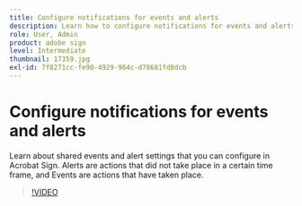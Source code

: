 ```yaml
---
title: Configure notifications for events and alerts
description: Learn how to configure notifications for events and alerts
role: User, Admin
product: adobe sign
level: Intermediate
thumbnail: 17359.jpg
exl-id: 7f8271cc-fe90-4929-964c-d78681fd0dcb
---
```

# Configure notifications for events and alerts

Learn about shared events and alert settings that you can configure in Acrobat Sign. Alerts are actions that did not take place in a certain time frame, and Events are actions that have taken place.

>[!VIDEO](https://video.tv.adobe.com/v/343589?hidetitle=true)
